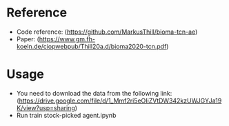 # Reference

- Code reference: (https://github.com/MarkusThill/bioma-tcn-ae)
- Paper: (https://www.gm.fh-koeln.de/ciopwebpub/Thill20a.d/bioma2020-tcn.pdf)



# Usage

- You need to download the data from the following link: (https://drive.google.com/file/d/1_Mmf2ri5eOIiZVtDW342kzUWJGYJa19K/view?usp=sharing)
- Run train stock-picked agent.ipynb
